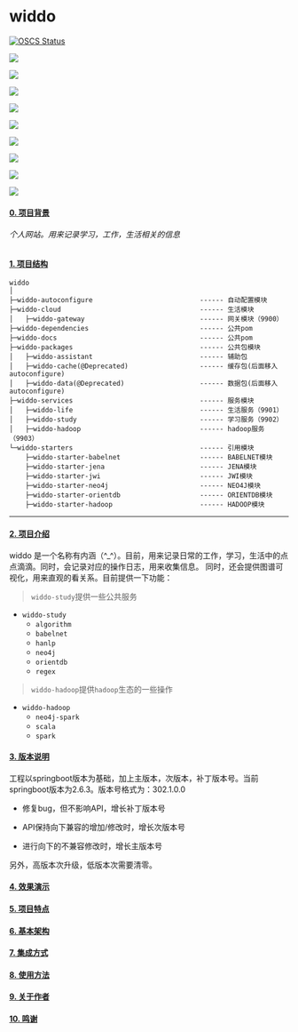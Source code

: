 # widdo

[![OSCS Status](https://www.oscs1024.com/platform/badge/widdo.svg?size=small)](https://www.murphysec.com/accept?code=71a2ccea0bac400f61c54db5ac91c1eb&type=1&from=2)


[![](https://img.shields.io/github/languages/code-size/OnlyXYL/widdo)]()

[![](https://img.shields.io/github/commit-activity/w/OnlyXYL/widdo)](https://github.com/OnlyXYL)

<!--[![](https://img.shields.io/github/commit-status/OnlyXYL/widdo/263.1.2.x/f8bf0bf)]()-->

[![](https://img.shields.io/github/v/release/OnlyXYl/widdo?display_name=tag&include_prereleases)]()

[![](https://img.shields.io/github/v/tag/OnlyXYL/widdo)]()

[![](https://img.shields.io/github/release-date/onlyxyl/widdo)]()

[![](https://img.shields.io/github/issues/OnlyXYL/widdo)]()

[![](https://img.shields.io/github/issues-closed/OnlyXYL/widdo)]()

[![](https://img.shields.io/github/issues-pr-closed/onlyxyl/widdo)]()

[![](https://img.shields.io/github/issues-pr/onlyxyl/widdo)]()

#### [0. 项目背景]()

###### 个人网站。用来记录学习，工作，生活相关的信息

#### [1. 项目结构]()

```
widdo
│
├─widdo-autoconfigure                           ------ 自动配置模块
├─widdo-cloud                                   ------ 生活模块
│   ├─widdo-gateway                             ------ 网关模块（9900）
├─widdo-dependencies                            ------ 公共pom
├─widdo-docs                                    ------ 公共pom
├─widdo-packages                                ------ 公共包模块
│   ├─widdo-assistant                           ------ 辅助包
│   ├─widdo-cache(@Deprecated)                  ------ 缓存包(后面移入autoconfigure)
│   ├─widdo-data(@Deprecated)                   ------ 数据包(后面移入autoconfigure)
├─widdo-services                                ------ 服务模块
│   ├─widdo-life                                ------ 生活服务（9901）
│   ├─widdo-study                               ------ 学习服务（9902）
│   ├─widdo-hadoop                              ------ hadoop服务（9903）
└─widdo-starters                                ------ 引用模块
    ├─widdo-starter-babelnet                    ------ BABELNET模块
    ├─widdo-starter-jena                        ------ JENA模块
    ├─widdo-starter-jwi                         ------ JWI模块
    ├─widdo-starter-neo4j                       ------ NEO4J模块
    ├─widdo-starter-orientdb                    ------ ORIENTDB模块
    ├─widdo-starter-hadoop                      ------ HADOOP模块

```

---

#### [2. 项目介绍]()

widdo 是一个名称有内涵（^_^）。目前，用来记录日常的工作，学习，生活中的点点滴滴。同时，会记录对应的操作日志，用来收集信息。
同时，还会提供图谱可视化，用来直观的看关系。目前提供一下功能：

> `widdo-study`提供一些公共服务
- `widdo-study`
  - `algorithm`
  - `babelnet`
  - `hanlp`
  - `neo4j`
  - `orientdb`
  - `regex`
> `widdo-hadoop`提供`hadoop`生态的一些操作
- `widdo-hadoop`
  - `neo4j-spark`
  - `scala`
  - `spark`



#### [3. 版本说明]()

工程以springboot版本为基础，加上主版本，次版本，补丁版本号。当前springboot版本为2.6.3。版本号格式为：302.1.0.0

- 修复bug，但不影响API，增长补丁版本号

- API保持向下兼容的增加/修改时，增长次版本号

- 进行向下的不兼容修改时，增长主版本号

另外，高版本次升级，低版本次需要清零。

#### [4. 效果演示]()

#### [5. 项目特点]()

#### [6. 基本架构]()

#### [7. 集成方式]()

#### [8. 使用方法]()

#### [9. 关于作者]()

#### [10. 鸣谢]()
